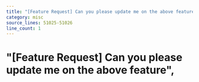 ```yaml
---
title: "[Feature Request] Can you please update me on the above feature",
category: misc
source_lines: 51025-51026
line_count: 1
---
```


#     "[Feature Request] Can you please update me on the above feature",
